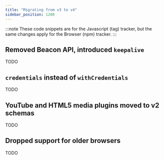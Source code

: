 ```yaml
---
title: "Migrating from v3 to v4"
sidebar_position: 1200
---
```


:::note
These code snippets are for the Javascript (tag) tracker, but the same changes apply for the Browser (npm) tracker.
:::

## Removed Beacon API, introduced `keepalive`

TODO

## `credentials` instead of `withCredentials`

TODO

## YouTube and HTML5 media plugins moved to v2 schemas

TODO

## Dropped support for older browsers

TODO
